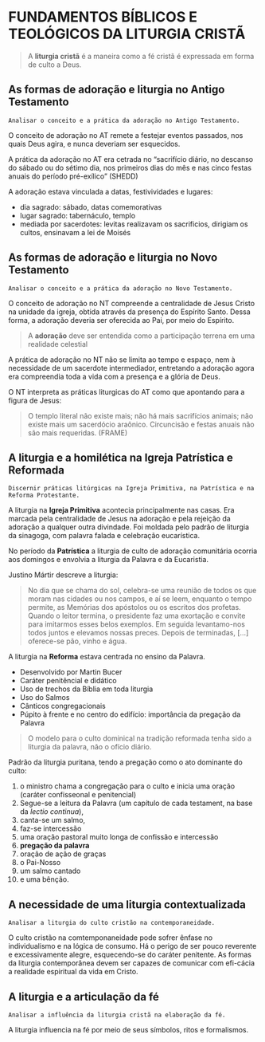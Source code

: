 # FUNDAMENTOS BÍBLICOS E TEOLÓGICOS DA LITURGIA CRISTÃ

 > A **liturgia cristã** é a maneira como a fé cristã é expressada em forma de culto a Deus.
 
 
## As formas de adoração e liturgia no Antigo Testamento
    Analisar o conceito e a prática da adoração no Antigo Testamento.
 
O conceito de adoração no AT remete a festejar eventos passados, nos quais Deus agira, e nunca deveriam ser esquecidos.

A prática da adoração no AT era cetrada no “sacrifício diário, no descanso do sábado ou do sétimo dia, nos primeiros dias do mês e nas cinco festas anuais do período pré-exílico” (SHEDD)

A adoração estava vinculada a datas, festivividades e lugares:
- dia sagrado: sábado, datas comemorativas
- lugar sagrado: tabernáculo, templo
- mediada por sacerdotes: levitas realizavam os sacrificios, dirigiam os cultos, ensinavam a lei de Moisés
 
## As formas de adoração e liturgia no Novo Testamento
    Analisar o conceito e a prática da adoração no Novo Testamento.

O conceito de adoração no NT compreende a centralidade de Jesus Cristo na unidade da igreja, obtida através da presença do Espírito Santo. Dessa forma, a adoração deveria ser oferecida ao Pai, por meio do Espírito. 

> A **adoração** deve ser entendida como a participação terrena em uma realidade celestial

A prática de adoração no NT não se limita ao tempo e espaço, nem à necessidade de um sacerdote intermediador, entretando a adoração agora era compreendia toda a vida com a presença e a glória de Deus.

O NT interpreta as práticas liturgicas do AT como que apontando para a figura de Jesus: 

> O templo literal não existe mais; não há mais sacrifícios animais; não existe mais um sacerdócio araônico. Circuncisão e festas anuais não são mais requeridas. (FRAME)
 
## A liturgia e a homilética na Igreja Patrística e Reformada
    Discernir práticas litúrgicas na Igreja Primitiva, na Patrística e na Reforma Protestante.
	
A liturgia na **Igreja Primitiva** acontecia principalmente nas casas. Era marcada pela centralidade de Jesus na adoração e pela rejeição da adoração a qualquer outra divindade. Foi moldada pelo padrão de liturgia da sinagoga, com palavra falada e celebração eucarística.

No período da **Patrística** a liturgia de culto de adoração comunitária ocorria aos domingos e envolvia a liturgia da Palavra e da Eucaristia. 

Justino Mártir descreve a liturgia:
> No dia que se chama do sol, celebra-se uma reunião de todos os que moram nas cidades ou nos campos, e aí se leem, enquanto o tempo permite, as Memórias dos apóstolos ou os escritos dos profetas. Quando o leitor termina, o presidente faz uma exortação e convite para imitarmos esses belos exemplos. Em seguida levantamo-nos todos juntos e elevamos  nossas  preces.  Depois  de  terminadas,  [...]  oferece-se  pão,  vinho e água.

A liturgia na **Reforma** estava centrada no ensino da Palavra. 

- Desenvolvido por Martin Bucer
- Caráter penitêncial e didático
- Uso de trechos da Bíblia em toda liturgia
- Uso do Salmos
- Cânticos congregacionais
- Púpito à frente e no centro do edifício: importância da pregação da Palavra

> O modelo para o culto dominical na tradição reformada tenha sido a liturgia da palavra, não o ofício diário.

Padrão da liturgia puritana, tendo a pregação como o ato dominante do culto:

1. o ministro chama a  congregação  para  o  culto  e  inicia  uma  oração (caráter confisseonal e penitencial)
2. Segue-se a leitura da Palavra (um capítulo de cada testament, na base da *lectio continua*),
3. canta-se um salmo,
4. faz-se intercessão
5. uma oração pastoral muito longa de confissão e intercessão
6. **pregação da palavra**
7. oração de ação de graças
8. o Pai-Nosso
9. um salmo cantado
10. e uma bênção.
 
 
## A necessidade de uma liturgia contextualizada
    Analisar a liturgia do culto cristão na contemporaneidade.
 
O culto cristão na comtemponaneidade pode sofrer ênfase no individualismo e na lógica de consumo. Há o perigo de ser pouco reverente e excessivamente alegre, esquecendo-se do caráter penitente. As formas da liturgia contemporânea devem ser capazes de comunicar com efi-cácia a realidade espiritual da vida em Cristo.

## A liturgia e a articulação da fé
    Analisar a influência da liturgia cristã na elaboração da fé. 
 
 A liturgia influencia na fé por meio de seus símbolos, ritos e formalismos. 